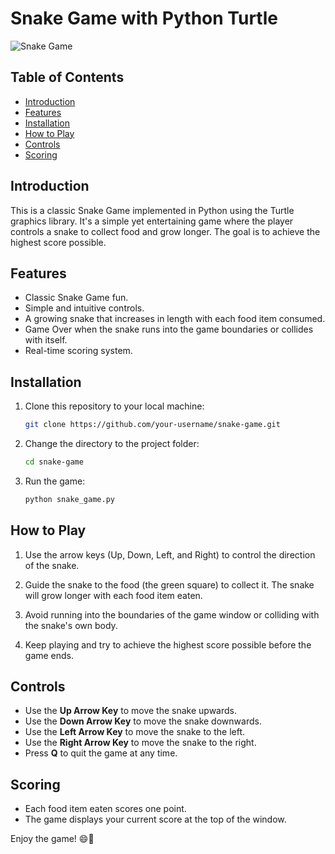 # Snake Game with Python Turtle

![Snake Game](snake_game_screenshot.png)

## Table of Contents

- [Introduction](#introduction)
- [Features](#features)
- [Installation](#installation)
- [How to Play](#how-to-play)
- [Controls](#controls)
- [Scoring](#scoring)

## Introduction

This is a classic Snake Game implemented in Python using the Turtle graphics library. It's a simple yet entertaining game where the player controls a snake to collect food and grow longer. The goal is to achieve the highest score possible.



## Features

- Classic Snake Game fun.
- Simple and intuitive controls.
- A growing snake that increases in length with each food item consumed.
- Game Over when the snake runs into the game boundaries or collides with itself.
- Real-time scoring system.

## Installation

1. Clone this repository to your local machine:

   ```bash
   git clone https://github.com/your-username/snake-game.git
   ```

2. Change the directory to the project folder:

   ```bash
   cd snake-game
   ```

3. Run the game:

   ```bash
   python snake_game.py
   ```

## How to Play

1. Use the arrow keys (Up, Down, Left, and Right) to control the direction of the snake.

2. Guide the snake to the food (the green square) to collect it. The snake will grow longer with each food item eaten.

3. Avoid running into the boundaries of the game window or colliding with the snake's own body.

4. Keep playing and try to achieve the highest score possible before the game ends.

## Controls

- Use the **Up Arrow Key** to move the snake upwards.
- Use the **Down Arrow Key** to move the snake downwards.
- Use the **Left Arrow Key** to move the snake to the left.
- Use the **Right Arrow Key** to move the snake to the right.
- Press **Q** to quit the game at any time.

## Scoring

- Each food item eaten scores one point.
- The game displays your current score at the top of the window.

Enjoy the game! 😄🐍
